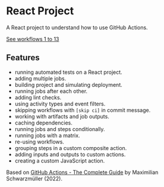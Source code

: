 # React Project

A React project to understand how to use GitHub Actions.

[See workflows 1 to 13](../../.github/workflows)

## Features

- running automated tests on a React project.
- adding multiple jobs.
- building project and simulating deployment.
- running jobs after each other.
- adding lint checks.
- using activity types and event filters.
- skipping workflows with `[skip ci]` in commit message.
- working with artifacts and job outputs.
- caching dependencies.
- running jobs and steps conditionally.
- running jobs with a matrix.
- re-using workflows.
- grouping steps in a custom composite action.
- adding inputs and outputs to custom actions.
- creating a custom JavaScript action.

Based on [GitHub Actions - The Complete Guide](https://www.udemy.com/course/github-actions-the-complete-guide/) by Maximilian Schwarzmüller (2022).

